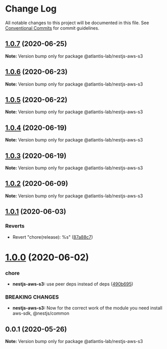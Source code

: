# Change Log

All notable changes to this project will be documented in this file.
See [Conventional Commits](https://conventionalcommits.org) for commit guidelines.

## [1.0.7](https://github.com/Atlantis-Lab/nestjs/compare/@atlantis-lab/nestjs-aws-s3@1.0.6...@atlantis-lab/nestjs-aws-s3@1.0.7) (2020-06-25)

**Note:** Version bump only for package @atlantis-lab/nestjs-aws-s3





## [1.0.6](https://github.com/Atlantis-Lab/nestjs/compare/@atlantis-lab/nestjs-aws-s3@1.0.5...@atlantis-lab/nestjs-aws-s3@1.0.6) (2020-06-23)

**Note:** Version bump only for package @atlantis-lab/nestjs-aws-s3





## [1.0.5](https://github.com/Atlantis-Lab/nestjs/compare/@atlantis-lab/nestjs-aws-s3@1.0.4...@atlantis-lab/nestjs-aws-s3@1.0.5) (2020-06-22)

**Note:** Version bump only for package @atlantis-lab/nestjs-aws-s3





## [1.0.4](https://github.com/Atlantis-Lab/nestjs/compare/@atlantis-lab/nestjs-aws-s3@1.0.3...@atlantis-lab/nestjs-aws-s3@1.0.4) (2020-06-19)

**Note:** Version bump only for package @atlantis-lab/nestjs-aws-s3





## [1.0.3](https://github.com/Atlantis-Lab/nestjs/compare/@atlantis-lab/nestjs-aws-s3@1.0.2...@atlantis-lab/nestjs-aws-s3@1.0.3) (2020-06-19)

**Note:** Version bump only for package @atlantis-lab/nestjs-aws-s3





## [1.0.2](https://github.com/Atlantis-Lab/nestjs/compare/@atlantis-lab/nestjs-aws-s3@1.0.1...@atlantis-lab/nestjs-aws-s3@1.0.2) (2020-06-09)

**Note:** Version bump only for package @atlantis-lab/nestjs-aws-s3





## [1.0.1](https://github.com/Atlantis-Lab/nestjs/compare/@atlantis-lab/nestjs-aws-s3@1.0.0...@atlantis-lab/nestjs-aws-s3@1.0.1) (2020-06-03)


### Reverts

* Revert "chore(release): %s" ([87a88c7](https://github.com/Atlantis-Lab/nestjs/commit/87a88c70804af72a949b8d5a5389a718e3801643))





# [1.0.0](https://github.com/Atlantis-Lab/nestjs/compare/@atlantis-lab/nestjs-aws-s3@0.0.1...@atlantis-lab/nestjs-aws-s3@1.0.0) (2020-06-02)

### chore

- **nestjs-aws-s3:** use peer deps instead of deps ([490b695](https://github.com/Atlantis-Lab/nestjs/commit/490b695e30054fb3edf436a71411f6c2f05ee05e))

### BREAKING CHANGES

- **nestjs-aws-s3:** Now for the correct work of the module you need install aws-sdk, @nestjs/common

## 0.0.1 (2020-05-26)

**Note:** Version bump only for package @atlantis-lab/nestjs-aws-s3

